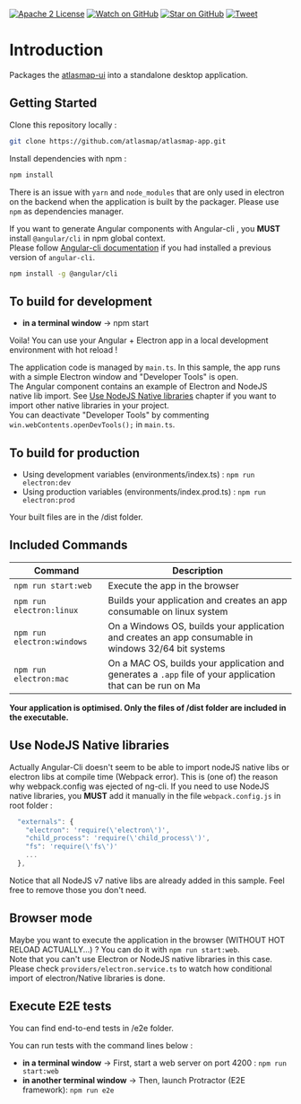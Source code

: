 [![Apache 2 License][license-badge]][license]
[![Watch on GitHub][github-watch-badge]][github-watch]
[![Star on GitHub][github-star-badge]][github-star]
[![Tweet][twitter-badge]][twitter]

# Introduction

Packages the [atlasmap-ui](https://github.com/atlasmap/atlasmap-ui) into a standalone desktop application. 

## Getting Started

Clone this repository locally :

``` bash
git clone https://github.com/atlasmap/atlasmap-app.git
```

Install dependencies with npm :

``` bash
npm install
```

There is an issue with `yarn` and `node_modules` that are only used in electron on the backend when the application is built by the packager. Please use `npm` as dependencies manager.

If you want to generate Angular components with Angular-cli , you **MUST** install `@angular/cli` in npm global context.  
Please follow [Angular-cli documentation](https://github.com/angular/angular-cli) if you had installed a previous version of `angular-cli`.

``` bash
npm install -g @angular/cli
```

## To build for development

- **in a terminal window** -> npm start  

Voila! You can use your Angular + Electron app in a local development environment with hot reload !

The application code is managed by `main.ts`. In this sample, the app runs with a simple Electron window and "Developer Tools" is open.  
The Angular component contains an example of Electron and NodeJS native lib import. See [Use NodeJS Native libraries](#use-nodejs-native-libraries) chapter if you want to import other native libraries in your project.  
You can deactivate "Developer Tools" by commenting `win.webContents.openDevTools();` in `main.ts`.

## To build for production

- Using development variables (environments/index.ts) :  `npm run electron:dev`
- Using production variables (environments/index.prod.ts) :  `npm run electron:prod`

Your built files are in the /dist folder.

## Included Commands

|Command|Description|
|--|--|
|`npm run start:web`| Execute the app in the browser |
|`npm run electron:linux`| Builds your application and creates an app consumable on linux system |
|`npm run electron:windows`| On a Windows OS, builds your application and creates an app consumable in windows 32/64 bit systems |
|`npm run electron:mac`|  On a MAC OS, builds your application and generates a `.app` file of your application that can be run on Ma |

**Your application is optimised. Only the files of /dist folder are included in the executable.**

## Use NodeJS Native libraries

Actually Angular-Cli doesn't seem to be able to import nodeJS native libs or electron libs at compile time (Webpack error). This is (one of) the reason why webpack.config was ejected of ng-cli.
If you need to use NodeJS native libraries, you **MUST** add it manually in the file `webpack.config.js` in root folder :

```javascript
  "externals": {
    "electron": 'require(\'electron\')',
    "child_process": 'require(\'child_process\')',
    "fs": 'require(\'fs\')'
    ...
  },
```

Notice that all NodeJS v7 native libs are already added in this sample. Feel free to remove those you don't need.

## Browser mode

Maybe you want to execute the application in the browser (WITHOUT HOT RELOAD ACTUALLY...) ? You can do it with `npm run start:web`.  
Note that you can't use Electron or NodeJS native libraries in this case. Please check `providers/electron.service.ts` to watch how conditional import of electron/Native libraries is done.

## Execute E2E tests

You can find end-to-end tests in /e2e folder.

You can run tests with the command lines below : 
- **in a terminal window** -> First, start a web server on port 4200 : `npm run start:web`  
- **in another terminal window** -> Then, launch Protractor (E2E framework): `npm run e2e`

[license]: https://github.com/atlasmap/atlasmap-app/blob/master/LICENSE.md
[github-watch-badge]: https://img.shields.io/github/watchers/atlasmap/atlasmap-app.svg?style=social
[github-watch]: https://github.com/atlasmap/atlasmap-app/watchers
[dependencyci-badge]: https://dependencyci.com/github/atlasmap/atlasmap-app/badge
[dependencyci]: https://dependencyci.com/github/atlasmap/atlasmap-app
[license-badge]: https://img.shields.io/badge/license-Apache2-blue.svg?style=flat
[github-star-badge]: https://img.shields.io/github/stars/atlasmap/atlasmap-app.svg?style=social
[github-star]: https://github.com/atlasmap/atlasmap-app/stargazers
[twitter]: https://twitter.com/intent/tweet?text=Check%20out%20atlasmap!%20https://github.com/atlasmap/atlasmap-app%20%F0%9F%91%8D
[twitter-badge]: https://img.shields.io/twitter/url/https/github.com/atlasmap/atlasmap-app.svg?style=social
